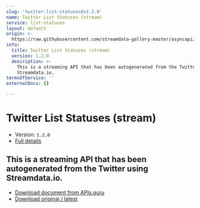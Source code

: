 ```yaml
---
slug: 'twitter:list-statuses@v1.2.0'
name: Twitter List Statuses (stream)
service: list-statuses
layout: default
origin: >-
  https://raw.githubusercontent.com/streamdata-gallery-master/asyncapi/master/_listings/twitter/twitter-list-statuses-stream-async.md
info:
  title: Twitter List Statuses (stream)
  version: 1.2.0
  description: >-
    This is a streaming API that has been autogenerated from the Twitter using
    Streamdata.io.
termsOfService: ''
externalDocs: {}

---
```

# Twitter List Statuses (stream)

* Version: `1.2.0`
* [Full details](../html/twitter:list-statuses@v1.2.0.html)




## This is a streaming API that has been autogenerated from the Twitter using Streamdata.io.



* [Download document from APIs.guru](https://raw.githubusercontent.com/APIs-guru/asyncapi-directory/master/docs/APIs/twitter%3Alist-statuses%40v1.2.0.yaml)
* [Download original / latest](https://raw.githubusercontent.com/streamdata-gallery-master/asyncapi/master/_listings/twitter/twitter-list-statuses-stream-async.md)

<script type="application/ld+json">
{
  "@context": "http://schema.org/",
  "@type": "WebAPI",
  "description": "This is a streaming API that has been autogenerated from the Twitter using Streamdata.io.",
  "documentation": "",

  "name": "Twitter List Statuses (stream)"
}
</script>
